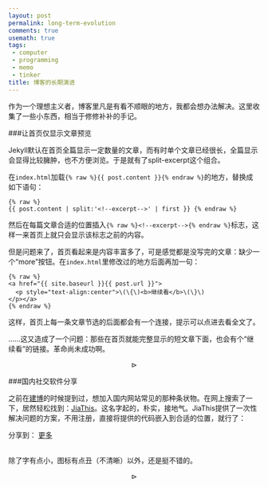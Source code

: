```yaml
---
layout: post
permalink: long-term-evolution
comments: true
usemath: true
tags:
 - computer
 - programming
 - memo
 - tinker
title: 博客的长期演进
---
```


作为一个理想主义者，博客里凡是有看不顺眼的地方，我都会想办法解决。这里收集了一些小东西，相当于修修补补的手记。

<!--excerpt-->

###让首页仅显示文章预览

Jekyll默认在首页全篇显示一定数量的文章，而有时单个文章已经很长，全篇显示会显得比较臃肿，也不方便浏览。于是就有了split-excerpt这个组合。

在`index.html`加载`{% raw %}{{ post.content }}{% endraw %}`的地方，替换成如下语句：

	{% raw %}
	{{ post.content | split:'<!--excerpt-->' | first }}	{% endraw %}
	
然后在每篇文章合适的位置插入`{% raw %}<!--excerpt-->{% endraw %}`标志，这样一来首页上就只会显示该标志之前的内容。

但是问题来了，首页看起来是内容丰富多了，可是感觉都是没写完的文章：缺少一个“more”按钮。在`index.html`里修改过的地方后面再加一句：

	{% raw %}
	<a href="{{ site.baseurl }}{{ post.url }}">
      <p style="text-align:center">\(\{\)<b>继续看</b>\(\}\)
    </p></a>
    {% endraw %}

这样，首页上每一条文章节选的后面都会有一个连接，提示可以点进去看全文了。

……这又造成了一个问题：那些在首页就能完整显示的短文章下面，也会有个“继续看”的链接。革命尚未成功啊。

$$\rhd$$

###国内社交软件分享

之前在[建博](/making-of-this-blog/)的时候提到过，想加入国内网站常见的那种条状物。在网上搜索了一下，居然轻松找到：[JiaThis](http://www.jiathis.com/)。这名字起的，朴实，接地气。JiaThis提供了一次性解决问题的方案，不用注册，直接将提供的代码嵌入到合适的位置，就行了：

<!-- JiaThis Button BEGIN -->
<div class="jiathis_style">
	<span class="jiathis_txt">分享到：</span>
	<a class="jiathis_button_tools_1"></a>
	<a class="jiathis_button_tools_2"></a>
	<a class="jiathis_button_tools_3"></a>
	<a class="jiathis_button_tools_4"></a>
	<a href="http://www.jiathis.com/share" class="jiathis jiathis_txt jiathis_separator jtico jtico_jiathis" target="_blank">更多</a>
	<a class="jiathis_counter_style"></a>
</div>
<script type="text/javascript" src="http://v3.jiathis.com/code/jia.js" charset="utf-8"></script>
<!-- JiaThis Button END -->
<br /> 

除了字有点小，图标有点丑（不清晰）以外，还是挺不错的。

$$\rhd$$